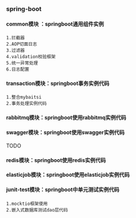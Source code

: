 ### spring-boot 

#### common模块 ：springboot通用组件实例
    1.拦截器
    2.AOP切面日志
    3.过滤器
    4.validation校验框架
    5.统一异常处理
    6.日志配置
#### transaction模块：springboot事务实例代码
    1.整合mybaitsi
    2.事务处理实例代码
#### rabbitmq模块：springboot使用rabbitmq实例代码
#### swagger模块：springboot使用swagger实例代码

TODO

#### redis模块：springboot使用redis实例代码
#### elasticjob模块：springboot使用elasticjob实例代码
#### junit-test模块：springboot中单元测试实例代码
    1.mocktio框架使用
    2.嵌入式数据库测试dao层代码



